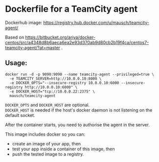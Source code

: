 # Dockerfile for a TeamCity agent

Dockerhub image: https://registry.hub.docker.com/u/mausch/teamcity-agent/

Based on https://bitbucket.org/ariya/docker-centos/src/a4348d8b6aeca6ea2e93d370ab9d80cb2b19f4ca/centos7-teamcity-agent/?at=master .

## Usage:

```
docker run -d -p 9090:9090 --name teamcity-agent --privileged=true \
  -e TEAMCITY_SERVER=http://10.0.0.10:8000 \
  -e DOCKER_OPTS="--insecure-registry 10.0.0.10:6000 --insecure-registry http://10.0.0.10:6000" \
  -e DOCKER_HOST="tcp://10.0.0.22:2375" \
  mausch/teamcity-agent
```

`DOCKER_OPTS` and `DOCKER_HOST` are optional.<br/>
`DOCKER_HOST` is needed if the host's docker daemon is not listening on the default socket.

After the container starts, you need to authorise the agent in the server.

This image includes docker so you can:

* create an image of your app, then 
* test your app inside a container of this image, then 
* push the tested image to a registry.

